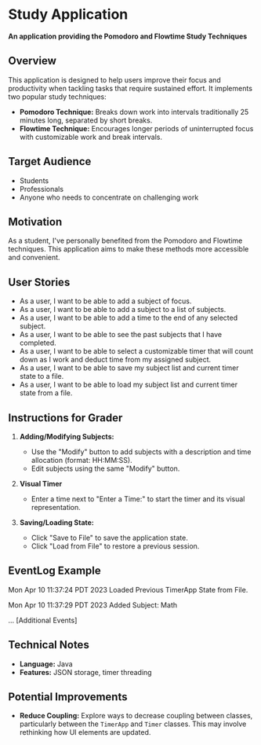 # Study Application

**An application providing the Pomodoro and Flowtime Study Techniques**

## Overview

This application is designed to help users improve their focus and productivity when tackling tasks that require sustained effort. It implements two popular study techniques:

* **Pomodoro Technique:** Breaks down work into intervals traditionally 25 minutes long, separated by short breaks.
* **Flowtime Technique:** Encourages longer periods of uninterrupted focus with customizable work and break intervals.

## Target Audience

* Students
* Professionals
* Anyone who needs to concentrate on challenging work

## Motivation

As a student, I've personally benefited from the Pomodoro and Flowtime techniques. This application aims to make these methods more accessible and convenient.

## User Stories

* As a user, I want to be able to add a subject of focus.
* As a user, I want to be able to add a subject to a list of subjects.
* As a user, I want to be able to add a time to the end of any selected subject.
* As a user, I want to be able to see the past subjects that I have completed.
* As a user, I want to be able to select a customizable timer that will count down as I work and deduct time from my assigned subject.
* As a user, I want to be able to save my subject list and current timer state to a file.
* As a user, I want to be able to load my subject list and current timer state from a file.

## Instructions for Grader

1. **Adding/Modifying Subjects:**
   * Use the "Modify" button to add subjects with a description and time allocation (format: HH:MM:SS).
   * Edit subjects using the same "Modify" button.

2. **Visual Timer**
   * Enter a time next to "Enter a Time:" to start the timer and its visual representation. 

3. **Saving/Loading State:**
   * Click "Save to File" to save the application state.
   * Click "Load from File" to restore a previous session.

## EventLog Example

Mon Apr 10 11:37:24 PDT 2023
Loaded Previous TimerApp State from File.

Mon Apr 10 11:37:29 PDT 2023
Added Subject: Math

... [Additional Events]

## Technical Notes

* **Language:** Java
* **Features:** JSON storage, timer threading

## Potential Improvements

* **Reduce Coupling:** Explore ways to decrease coupling between classes, particularly between the `TimerApp` and `Timer` classes. This may involve rethinking how UI elements are updated. 
